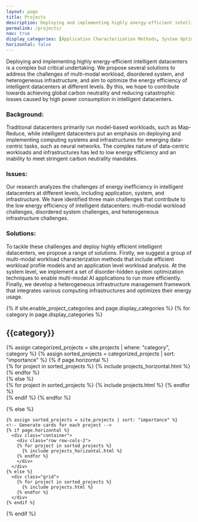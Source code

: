 ```yaml
---
layout: page
title: Projects
description: Deploying and implementing highly energy-efficient intelligent datacenters through cross-layer optimization
permalink: /projects/
nav: true
display_categories: [Application Characterization Methods, System Optimization Techniques, Infrastructure Reconfiguration Mechanisms]
horizontal: false
---
```


<!-- ### Background

Intelligent datacenters are indispensable infrastructures in the global digital transformation process. In constrast to traditional datacenters that primarily run model-based workloads such as Map-Reduce, etc., intelligent datacenters put an emphasis on deploying and implementing computing systems and infrastructures for emerging "data-centric" tasks such as neural networks. Therefore, intelligent datacenters often run more complex big data models and AI applications. Meanwhile, they incorporate a large number of dedicated and heterogeneous infrastructures for sensing and computing explosive data streams. 

### Motivation

However, the cumbersome data-centric workloads and infrastructures have led to increased power consumption in datacenters. Intelligent datacenters continue to face serious issues of low energy inefficiency and struggle to keep up with the stringent requirements of the global carbon neutrality mandates. In addition, high power consumption can lead to catastrophic losses such as power outages and even fires. Therefore, deploying and implementing highly energy-efficient intelligent datacenters is a major undertaking.

### Issues

In my research, I analyze the causes and challenges of energy inefficiency in intelligent datacenters at different levels of application, system and infrastructure. I conclude three challenges that jeopardize the energy efficiency of intelligent datacenters, including multi-modal workload challenges, disordered system challenges and heterogeneous infrastructure challenges. 

### Solutions

To tackle these challenges and deploy highly-efficient intelligent datacenters, we propose a group of multi-modal workload characterization methods, which include several efficient workload profile models and a workload analysis at the application level. At the system level, we implement a set of disorder-hidden system optimization techniques that enable multi-modal AI applications to run more efficiently on heterogeneous infrastructures. Besides, we also construct a series of architecture reconfiguration mechanisms for efficient collaboration of heterogeneous infrastructures. -->

<!-- Our project aims to deploy and implement highly energy-efficient intelligent datacenters through cross-layer optimization. Intelligent datacenters have become crucial infrastructures for the global digital transformation process. They are designed to handle complex big data models and AI applications, and incorporate a large number of dedicated and heterogeneous infrastructures for sensing and computing data streams. However, the increased power consumption of these datacenters poses a significant challenge to achieving global carbon neutrality and avoiding catastrophic losses. -->

Deploying and implementing highly energy-efficient intelligent datacenters  is a complex but critical undertaking. We propose several solutions to address the challenges of multi-modal workload, disordered system, and heterogeneous infrastructure, and aim to optimize the energy efficiency of intelligent datacenters at different levels. By this, we hope to contribute towards achieving global carbon neutrality and reducing catastrophic losses caused by high power consumption in intelligent datacenters.

### Background:
Traditional datacenters primarily run model-based workloads, such as Map-Reduce, while intelligent datacenters put an emphasis on deploying and implementing computing systems and infrastructures for emerging data-centric tasks, such as neural networks. The complex nature of data-centric workloads and infrastructures has led to low energy efficiency and an inability to meet stringent carbon neutrality mandates.

### Issues:
Our research analyzes the challenges of energy inefficiency in intelligent datacenters at different levels, including application, system, and infrastructure. We have identified three main challenges that contribute to the low energy efficiency of intelligent datacenters: multi-modal workload challenges, disordered system challenges, and heterogeneous infrastructure challenges.

### Solutions:
To tackle these challenges and deploy highly efficient intelligent datacenters, we propose a range of solutions. Firstly, we suggest a group of multi-modal workload characterization methods that include efficient workload profile models and an application level workload analysis. At the system level, we implement a set of disorder-hidden system optimization techniques to enable multi-modal AI applications to run more efficiently. Finally, we develop a heterogeneous infrastructure management framework that integrates various computing infrastructures and optimizes their energy usage.





<div class="projects">
  {% if site.enable_project_categories and page.display_categories %}
  <!-- Display categorized projects -->
    {% for category in page.display_categories %}
      <h2 class="category">{{category}}</h2>
      {% assign categorized_projects = site.projects | where: "category", category %}
      {% assign sorted_projects = categorized_projects | sort: "importance" %}
      <!-- Generate cards for each project -->
      {% if page.horizontal %}
        <div class="container">
          <div class="row row-cols-2">
          {% for project in sorted_projects %}
            {% include projects_horizontal.html %}
          {% endfor %}
          </div>
        </div>
      {% else %}
        <div class="grid">
          {% for project in sorted_projects %}
            {% include projects.html %}
          {% endfor %}
        </div>
      {% endif %}
    {% endfor %}

  {% else %}
  <!-- Display projects without categories -->
    {% assign sorted_projects = site.projects | sort: "importance" %}
    <!-- Generate cards for each project -->
    {% if page.horizontal %}
      <div class="container">
        <div class="row row-cols-2">
        {% for project in sorted_projects %}
          {% include projects_horizontal.html %}
        {% endfor %}
        </div>
      </div>
    {% else %}
      <div class="grid">
        {% for project in sorted_projects %}
          {% include projects.html %}
        {% endfor %}
      </div>
    {% endif %}

  {% endif %}

</div>

